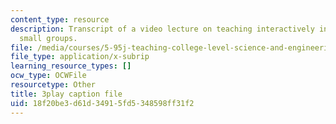 ```yaml
---
content_type: resource
description: Transcript of a video lecture on teaching interactively in large and
  small groups.
file: /media/courses/5-95j-teaching-college-level-science-and-engineering-spring-2009/18f20be3d61d34915fd5348598ff31f2_5uTd3WzQulo.srt
file_type: application/x-subrip
learning_resource_types: []
ocw_type: OCWFile
resourcetype: Other
title: 3play caption file
uid: 18f20be3-d61d-3491-5fd5-348598ff31f2
---
```

